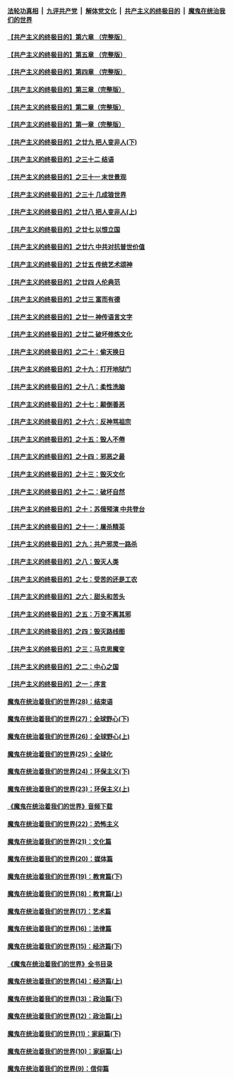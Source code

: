 

####  [法轮功真相](../../../../basic/blob/master/README.md?t=07072231) &nbsp;|&nbsp; [九评共产党](../../../../9ping.md/blob/master/README.md?t=07072231) &nbsp;|&nbsp; [解体党文化](../../../../jtdwh.md/blob/master/README.md?t=07072231)  &nbsp;|&nbsp; [共产主义的终极目的](../../../../gczydzjmd.md/blob/master/README.md?t=07072231) &nbsp;|&nbsp; [魔鬼在统治我们的世界](../../../../mgztzwmdsj.md/blob/master/README.md?t=07072231) 

#### [【共产主义的终极目的】第六章 （完整版）](../pages/nsc422/n11428913.md?t=07072231) 

#### [【共产主义的终极目的】第五章 （完整版）](../pages/nsc422/n11428912.md?t=07072231) 

#### [【共产主义的终极目的】第四章 （完整版）](../pages/nsc422/n11428907.md?t=07072231) 

#### [【共产主义的终极目的】第三章（完整版）](../pages/nsc422/n11428848.md?t=07072231) 

#### [【共产主义的终极目的】第二章（完整版）](../pages/nsc422/n11428831.md?t=07072231) 

#### [【共产主义的终极目的】第一章（完整版）](../pages/nsc422/n11417651.md?t=07072231) 

#### [【共产主义的终极目的】之廿九 把人变非人(下)](../pages/nsc422/n11344140.md?t=07072231) 

#### [【共产主义的终极目的】之三十二 结语](../pages/nsc422/n11360535.md?t=07072231) 

#### [【共产主义的终极目的】之三十一 末世景观](../pages/nsc422/n11351129.md?t=07072231) 

#### [【共产主义的终极目的】之三十 几成狼世界](../pages/nsc422/n11348280.md?t=07072231) 

#### [【共产主义的终极目的】之廿八 把人变非人(上)](../pages/nsc422/n11340492.md?t=07072231) 

#### [【共产主义的终极目的】之廿七 以恨立国](../pages/nsc422/n11336944.md?t=07072231) 

#### [【共产主义的终极目的】之廿六 中共对抗普世价值](../pages/nsc422/n11324785.md?t=07072231) 

#### [【共产主义的终极目的】之廿五 传统艺术颂神](../pages/nsc422/n11296396.md?t=07072231) 

#### [【共产主义的终极目的】之廿四 人伦典范](../pages/nsc422/n11296397.md?t=07072231) 

#### [【共产主义的终极目的】之廿三 富而有德](../pages/nsc422/n11283598.md?t=07072231) 

#### [【共产主义的终极目的】之廿一 神传语言文字](../pages/nsc422/n11263265.md?t=07072231) 

#### [【共产主义的终极目的】之廿二 破坏修炼文化](../pages/nsc422/n11245728.md?t=07072231) 

#### [【共产主义的终极目的】之二十：偷天换日](../pages/nsc422/n11238846.md?t=07072231) 

#### [【共产主义的终极目的】之十九：打开地狱门](../pages/nsc422/n11206376.md?t=07072231) 

#### [【共产主义的终极目的】之十八：柔性洗脑](../pages/nsc422/n11199994.md?t=07072231) 

#### [【共产主义的终极目的】之十七：颠倒善恶](../pages/nsc422/n11179782.md?t=07072231) 

#### [【共产主义的终极目的】之十六：反神骂祖宗](../pages/nsc422/n11166798.md?t=07072231) 

#### [【共产主义的终极目的】之十五：毁人不倦](../pages/nsc422/n11166792.md?t=07072231) 

#### [【共产主义的终极目的】之十四：邪恶之最](../pages/nsc422/n11150249.md?t=07072231) 

#### [【共产主义的终极目的】之十三：毁灭文化](../pages/nsc422/n11135227.md?t=07072231) 

#### [【共产主义的终极目的】之十二：破坏自然](../pages/nsc422/n11135214.md?t=07072231) 

#### [【共产主义的终极目的】之十：苏俄预演 中共登台](../pages/nsc422/n11118424.md?t=07072231) 

#### [【共产主义的终极目的】之十一：屠杀精英](../pages/nsc422/n11118442.md?t=07072231) 

#### [【共产主义的终极目的】之九：共产邪灵一路杀](../pages/nsc422/n11114139.md?t=07072231) 

#### [【共产主义的终极目的】之八：毁灭人类](../pages/nsc422/n11108503.md?t=07072231) 

#### [【共产主义的终极目的】之七：受苦的还是工农](../pages/nsc422/n11101809.md?t=07072231) 

#### [【共产主义的终极目的】之六：甜头和苦头](../pages/nsc422/n11096971.md?t=07072231) 

#### [【共产主义的终极目的】之五：万变不离其邪](../pages/nsc422/n11091285.md?t=07072231) 

#### [【共产主义的终极目的】之四：毁灭路线图](../pages/nsc422/n11086284.md?t=07072231) 

#### [【共产主义的终极目的】之三：马克思魔变](../pages/nsc422/n11061941.md?t=07072231) 

#### [【共产主义的终极目的】之二：中心之国](../pages/nsc422/n11047728.md?t=07072231) 

#### [【共产主义的终极目的】之一：序言](../pages/nsc422/n11086077.md?t=07072231) 

#### [魔鬼在统治着我们的世界(28)：结束语](../pages/nsc422/n10936246.md?t=07072231) 

#### [魔鬼在统治着我们的世界(27)：全球野心(下)](../pages/nsc422/n10928319.md?t=07072231) 

#### [魔鬼在统治着我们的世界(26)：全球野心(上)](../pages/nsc422/n10900318.md?t=07072231) 

#### [魔鬼在统治着我们的世界(25)：全球化](../pages/nsc422/n10788205.md?t=07072231) 

#### [魔鬼在统治着我们的世界(24)：环保主义(下)](../pages/nsc422/n10695307.md?t=07072231) 

#### [魔鬼在统治着我们的世界(23)：环保主义(上)](../pages/nsc422/n10688613.md?t=07072231) 

#### [《魔鬼在统治着我们的世界》音频下载](../pages/nsc422/n10635553.md?t=07072231) 

#### [魔鬼在统治着我们的世界(22)：恐怖主义](../pages/nsc422/n10614727.md?t=07072231) 

#### [魔鬼在统治着我们的世界(21)：文化篇](../pages/nsc422/n10597706.md?t=07072231) 

#### [魔鬼在统治着我们的世界(20)：媒体篇](../pages/nsc422/n10586579.md?t=07072231) 

#### [魔鬼在统治着我们的世界(19)：教育篇(下)](../pages/nsc422/n10564808.md?t=07072231) 

#### [魔鬼在统治着我们的世界(18)：教育篇(上)](../pages/nsc422/n10526970.md?t=07072231) 

#### [魔鬼在统治着我们的世界(17)：艺术篇](../pages/nsc422/n10499093.md?t=07072231) 

#### [魔鬼在统治着我们的世界(16)：法律篇](../pages/nsc422/n10485969.md?t=07072231) 

#### [魔鬼在统治着我们的世界(15)：经济篇(下)](../pages/nsc422/n10469975.md?t=07072231) 

#### [《魔鬼在统治着我们的世界》全书目录](../pages/nsc422/n10464261.md?t=07072231) 

#### [魔鬼在统治着我们的世界(14)：经济篇(上)](../pages/nsc422/n10457370.md?t=07072231) 

#### [魔鬼在统治着我们的世界(13)：政治篇(下)](../pages/nsc422/n10448270.md?t=07072231) 

#### [魔鬼在统治着我们的世界(12)：政治篇(上)](../pages/nsc422/n10444576.md?t=07072231) 

#### [魔鬼在统治着我们的世界(11)：家庭篇(下)](../pages/nsc422/n10440961.md?t=07072231) 

#### [魔鬼在统治着我们的世界(10)：家庭篇(上)](../pages/nsc422/n10435448.md?t=07072231) 

#### [魔鬼在统治着我们的世界(9)：信仰篇](../pages/nsc422/n10432159.md?t=07072231) 

